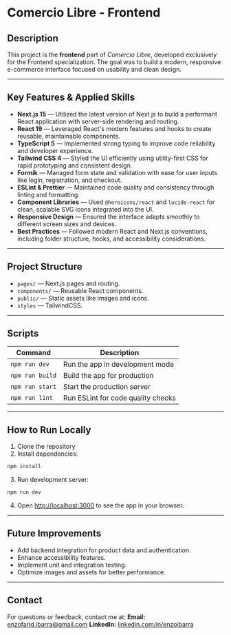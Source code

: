 # Comercio Libre - Frontend

## Description

This project is the **frontend** part of *Comercio Libre*, developed exclusively for the Frontend specialization. The goal was to build a modern, responsive e-commerce interface focused on usability and clean design.

---

## Key Features & Applied Skills

* **Next.js 15** — Utilized the latest version of Next.js to build a performant React application with server-side rendering and routing.
* **React 19** — Leveraged React's modern features and hooks to create reusable, maintainable components.
* **TypeScript 5** — Implemented strong typing to improve code reliability and developer experience.
* **Tailwind CSS 4** — Styled the UI efficiently using utility-first CSS for rapid prototyping and consistent design.
* **Formik** — Managed form state and validation with ease for user inputs like login, registration, and checkout.
* **ESLint & Prettier** — Maintained code quality and consistency through linting and formatting.
* **Component Libraries** — Used `@heroicons/react` and `lucide-react` for clean, scalable SVG icons integrated into the UI.
* **Responsive Design** — Ensured the interface adapts smoothly to different screen sizes and devices.
* **Best Practices** — Followed modern React and Next.js conventions, including folder structure, hooks, and accessibility considerations.

---

## Project Structure

* `pages/` — Next.js pages and routing.
* `components/` — Reusable React components.
* `public/` — Static assets like images and icons.
* `styles` — TailwindCSS.

---

## Scripts

| Command         | Description                        |
| --------------- | ---------------------------------- |
| `npm run dev`   | Run the app in development mode    |
| `npm run build` | Build the app for production       |
| `npm run start` | Start the production server        |
| `npm run lint`  | Run ESLint for code quality checks |

---

## How to Run Locally

1. Clone the repository
2. Install dependencies:

```bash
npm install
```

3. Run development server:

```bash
npm run dev
```

4. Open [http://localhost:3000](http://localhost:3000) to see the app in your browser.

---

## Future Improvements

* Add backend integration for product data and authentication.
* Enhance accessibility features.
* Implement unit and integration testing.
* Optimize images and assets for better performance.

---

## Contact

For questions or feedback, contact me at:
**Email:** [enzofarid.ibarra@gmail.com](mailto:enzofarid.ibarra@gmail.com)
**LinkedIn:** [linkedin.com/in/enzoibarra](https://www.linkedin.com/in/enzoibarra/)
